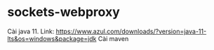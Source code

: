 # sockets-webproxy
Cài java 11. Link: https://www.azul.com/downloads/?version=java-11-lts&os=windows&package=jdk
Cài maven
